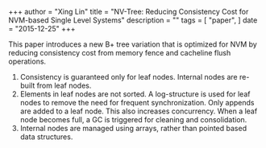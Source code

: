 +++
author = "Xing Lin"
title = "NV-Tree: Reducing Consistency Cost for NVM-based Single Level Systems"
description = ""
tags = [
    "paper",
]
date = "2015-12-25"
+++

This paper introduces a new B+ tree variation that is optimized for NVM 
by reducing consistency cost from memory fence and cacheline flush operations.

1. Consistency is guaranteed only for leaf nodes. Internal nodes are re-built
from leaf nodes. 
2. Elements in leaf nodes are not sorted. A log-structure is used for leaf nodes to remove the need for frequent synchronization. Only appends are added
to a leaf node. This also increases concurrency. When a leaf node becomes full, a GC is triggered for cleaning and consolidation. 
3. Internal nodes are managed using arrays, rather than pointed based data
structures. 
